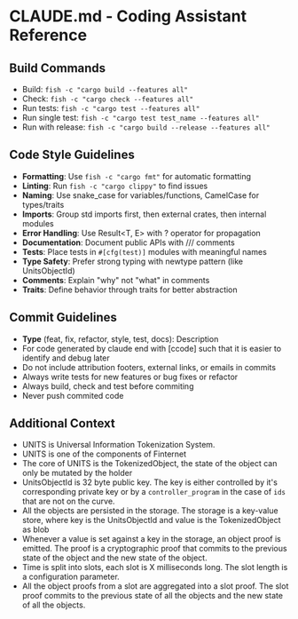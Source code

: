 # CLAUDE.md - Coding Assistant Reference

## Build Commands
- Build: `fish -c "cargo build --features all"`
- Check: `fish -c "cargo check --features all"`
- Run tests: `fish -c "cargo test --features all"`
- Run single test: `fish -c "cargo test test_name --features all"`
- Run with release: `fish -c "cargo build --release --features all"`

## Code Style Guidelines
- **Formatting**: Use `fish -c "cargo fmt"` for automatic formatting
- **Linting**: Run `fish -c "cargo clippy"` to find issues
- **Naming**: Use snake_case for variables/functions, CamelCase for types/traits
- **Imports**: Group std imports first, then external crates, then internal modules
- **Error Handling**: Use Result<T, E> with ? operator for propagation
- **Documentation**: Document public APIs with /// comments
- **Tests**: Place tests in `#[cfg(test)]` modules with meaningful names
- **Type Safety**: Prefer strong typing with newtype pattern (like UnitsObjectId)
- **Comments**: Explain "why" not "what" in comments
- **Traits**: Define behavior through traits for better abstraction

## Commit Guidelines

- **Type** (feat, fix, refactor, style, test, docs): Description
- For code generated by claude end with [ccode] such that it is easier to identify and debug later
- Do not include attribution footers, external links, or emails in commits
- Always write tests for new features or bug fixes or refactor
- Always build, check and test before commiting
- Never push commited code


## Additional Context

- UNITS is Universal Information Tokenization System.
- UNITS is one of the components of Finternet
- The core of UNITS is the TokenizedObject, the state of the object can only be mutated by the holder
- UnitsObjectId is 32 byte public key. The key is either controlled by it's corresponding private key or by a `controller_program` in the case of `ids` that are not on the curve.
- All the objects are persisted in the storage. The storage is a key-value store, where key is the UnitsObjectId and value is the TokenizedObject as blob
- Whenever a value is set against a key in the storage, an object proof is emitted. The proof is a cryptographic proof that commits to the previous state of the object and the new state of the object.
- Time is split into slots, each slot is X milliseconds long. The slot length is a configuration parameter.
- All the object proofs from a slot are aggregated into a slot proof. The slot proof commits to the previous state of all the objects and the new state of all the objects.
